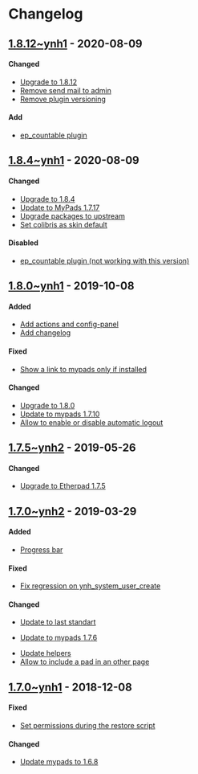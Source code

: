 Changelog
=========

## [1.8.12~ynh1]() - 2020-08-09

#### Changed
* [Upgrade to 1.8.12]()
* [Remove send mail to admin]()
* [Remove plugin versioning]()

#### Add
* [ep_countable plugin](https://github.com/YunoHost-Apps/etherpad_mypads_ynh/pull/105/commits/0a0d26cc5cadb5d51ae0e8dbbef41c9488af2433)

## [1.8.4~ynh1](https://github.com/YunoHost-Apps/etherpad_mypads_ynh/pull/105) - 2020-08-09

#### Changed
* [Upgrade to 1.8.4](https://github.com/YunoHost-Apps/etherpad_mypads_ynh/pull/105/commits/db2ffa6fc5ebac447410e1018c9b3d1bd3be79a2)
* [Update to MyPads 1.7.17](https://github.com/YunoHost-Apps/etherpad_mypads_ynh/pull/105/commits/db2ffa6fc5ebac447410e1018c9b3d1bd3be79a2)
* [Upgrade packages to upstream](https://github.com/YunoHost-Apps/etherpad_mypads_ynh/pull/105/commits/28f2069099fe81d8c9b188e3461494323e437cfe)
* [Set colibris as skin default](https://github.com/YunoHost-Apps/etherpad_mypads_ynh/pull/105/commits/5201c05185b8e65635267a73339fe9d3ce255a4f)

#### Disabled
* [ep_countable plugin (not working with this version)](https://github.com/YunoHost-Apps/etherpad_mypads_ynh/pull/105/commits/0a0d26cc5cadb5d51ae0e8dbbef41c9488af2433)

## [1.8.0~ynh1](https://github.com/YunoHost-Apps/etherpad_mypads_ynh/pull/74) - 2019-10-08

#### Added
* [Add actions and config-panel](https://github.com/YunoHost-Apps/etherpad_mypads_ynh/pull/49)
* [Add changelog](https://github.com/YunoHost-Apps/etherpad_mypads_ynh/pull/76)

#### Fixed
- [Show a link to mypads only if installed](https://github.com/YunoHost-Apps/etherpad_mypads_ynh/pull/74/commits/46b50b32e58edfb74c143fe5a50362629294f50b)

#### Changed
* [Upgrade to 1.8.0](https://github.com/YunoHost-Apps/etherpad_mypads_ynh/pull/78)
* [Update to mypads 1.7.10](https://github.com/YunoHost-Apps/etherpad_mypads_ynh/pull/74/commits/00060c99db7f0fcac57c910256a37b6deeb8c2fe)
* [Allow to enable or disable automatic logout](https://github.com/YunoHost-Apps/etherpad_mypads_ynh/pull/74/commits/fdc8d6cbdd8eb0931336311d53857dad7f966d93)

## [1.7.5~ynh2](https://github.com/YunoHost-Apps/etherpad_mypads_ynh/pull/69) - 2019-05-26

#### Changed
* [Upgrade to Etherpad 1.7.5](https://github.com/YunoHost-Apps/etherpad_mypads_ynh/pull/69/commits/d299b77dd865e9fff306c121235450e27ab9372a)


## [1.7.0~ynh2](https://github.com/YunoHost-Apps/etherpad_mypads_ynh/pull/63) - 2019-03-29

#### Added
- [Progress bar](https://github.com/YunoHost-Apps/etherpad_mypads_ynh/pull/63/commits/4489e07a059477802cfeb402e1980b79e1ddce97)

#### Fixed
- [Fix regression on ynh_system_user_create](https://github.com/YunoHost-Apps/etherpad_mypads_ynh/pull/63/commits/c0de9b2ee3ebc5ecb11e02655984e1fe793dd9d5)

#### Changed
- [Update to last standart](https://github.com/YunoHost-Apps/etherpad_mypads_ynh/pull/63/commits/c663ec74c1d97cccbc1291a9d3e74cdf3b7586e9)
* [Update to mypads 1.7.6](https://github.com/YunoHost-Apps/etherpad_mypads_ynh/pull/63/commits/c87caaad6507a52a71572ef21529cc4f1022b53b)
- [Update helpers](https://github.com/YunoHost-Apps/etherpad_mypads_ynh/pull/63/commits/bab779a39f3f6f45c0fcc6bdf640baa47a5e6821)
- [Allow to include a pad in an other page](https://github.com/YunoHost-Apps/etherpad_mypads_ynh/pull/63/commits/f27cca79957f88fd9972452db146fe6867ba3f79)


## [1.7.0~ynh1](https://github.com/YunoHost-Apps/etherpad_mypads_ynh/pull/55) - 2018-12-08

#### Fixed
- [Set permissions during the restore script](https://github.com/YunoHost-Apps/etherpad_mypads_ynh/pull/55/commits/85be69b5ce15db0d9df0f0ca191be43c2ea6bc31)

#### Changed
* [Update mypads to 1.6.8](https://github.com/YunoHost-Apps/etherpad_mypads_ynh/pull/55/commits/8c73fd242286029991b774d02ce9209c88793c21)
